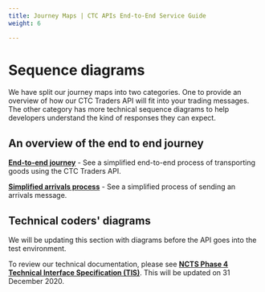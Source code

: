 ```yaml
---
title: Journey Maps | CTC APIs End-to-End Service Guide
weight: 6

---
```


# Sequence diagrams
<!--- Section owner: CTC Traders API --->

We have split our journey maps into two categories. One to provide an overview of how our CTC Traders API will fit into your trading messages. The other category has more technical sequence diagrams to help developers understand the kind of responses they can expect. 

## An overview of the end to end journey

**[End-to-end journey](diagram-pages/movements-diagram.html)** - See a simplified end-to-end process of transporting goods using the CTC Traders API.

**[Simplified arrivals process](diagram-pages/arrivals-diagram.html)**  - See a simplified process of sending an arrivals message.


## Technical coders' diagrams

We will be updating this section with diagrams before the API goes into the test environment.

To review our technical documentation, please see **[NCTS Phase 4 Technical Interface Specification (TIS)](https://assets.publishing.service.gov.uk/government/uploads/system/uploads/attachment_data/file/641488/NCTSPhase4TISv3_9_3.pdf)**. This will be updated on 31 December 2020.  


